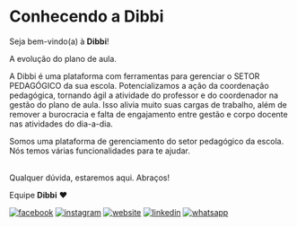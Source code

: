 # Conhecendo a Dibbi

Seja bem-vindo(a) à **Dibbi**!

A evolução do plano de aula.

A Dibbi é uma plataforma com ferramentas para gerenciar o SETOR PEDAGÓGICO da sua escola. Potencializamos a ação da coordenação pedagógica, tornando ágil a atividade do professor e do coordenador na gestão do plano de aula. Isso alivia muito suas cargas de trabalho, além de remover a burocracia e falta de engajamento entre gestão e corpo docente nas atividades do dia-a-dia.

Somos uma plataforma de gerenciamento do setor pedagógico da escola. Nós temos várias funcionalidades para te ajudar.

<br>Qualquer dúvida, estaremos aqui. Abraços!

Equipe **Dibbi** :heart:

[![facebook][1.1]][1]
[![instagram][2.1]][2]
[![website][3.1]][3]
[![linkedin][4.1]][4]
[![whatsapp][5.1]][5]

[1.1]: /icon.facebook.png (Siga nosso Instagram)   
[2.1]: /icon.instagram.png (Curta nossa Fanpage) 
[3.1]: /icon.website.png (Acesse nosso site)  
[4.1]: /icon.linkedin.png (Acompanhe nosso Linkedin)
[5.1]: /icon.whatsapp.png (Fale pelo Whatsapp)

[1]: https://www.facebook.com/dibbi.plataforma
[2]: https://www.instagram.com/dibbi.plataforma
[3]: https://dibbi.com.br
[4]: https://www.linkedin.com/company/dibbi-plataforma
[5]: https://api.whatsapp.com/send?phone=5585991077098&text=Ol%C3%A1,%20estou%20vindo%20do%20site%20e%20gostaria%20de%20mais%20informa%C3%A7%C3%B5es%20sobre%20a%20Dibbi
